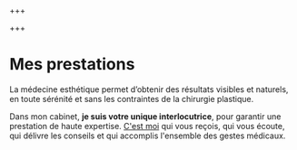 +++

+++

# Mes prestations

La médecine esthétique permet d’obtenir des résultats visibles et naturels, en toute sérénité et sans les contraintes de la chirurgie plastique.

Dans mon cabinet, **je suis votre unique interlocutrice**, pour garantir une prestation de haute expertise. [C'est moi](# "Portrait de Dorota Teterycz") qui vous reçois, qui vous écoute, qui délivre les conseils et qui accomplis l'ensemble des gestes médicaux.